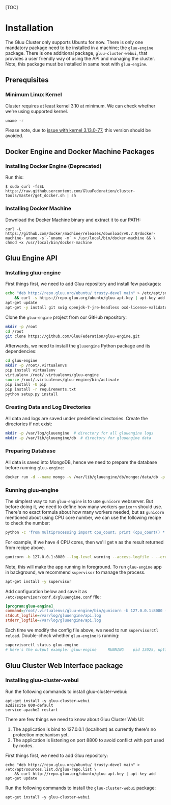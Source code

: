 [TOC]
# Installation
The Gluu Cluster only supports Ubuntu for now. There is only one mandatory package need to be installed in a machine; the `gluu-engine` package.
There is one additional package, `gluu-cluster-webui`, that provides a user friendly way of using the API and managing the cluster. Note, this package must be installed in same host with `gluu-engine`.

## Prerequisites

### Minimum Linux Kernel

Cluster requires at least kernel 3.10 at minimum. We can check whether we're using supported kernel.

    uname -r

Please note, due to [issue with kernel 3.13.0-77](../known-issues#unsupported-kernel), this version should be avoided.

## Docker Engine and Docker Machine Packages

### Installing Docker Engine (Deprecated)

Run this:

```
$ sudo curl -fsSL https://raw.githubusercontent.com/GluuFederation/cluster-tools/master/get_docker.sh | sh
```

### Installing Docker Machine

Download the Docker Machine binary and extract it to our PATH:

```
curl -L https://github.com/docker/machine/releases/download/v0.7.0/docker-machine-`uname -s`-`uname -m` > /usr/local/bin/docker-machine && \
chmod +x /usr/local/bin/docker-machine
```

## Gluu Engine API

### Installing gluu-engine

First things first, we need to add Gluu repository and install few packages:

```sh
echo "deb http://repo.gluu.org/ubuntu/ trusty-devel main" > /etc/apt/sources.list.d/gluu-repo.list \
    && curl -s https://repo.gluu.org/ubuntu/gluu-apt.key | apt-key add -
apt-get update
apt-get -y install git swig openjdk-7-jre-headless oxd-license-validator python-pip python-dev libssl-dev
```

Clone the `gluu-engine` project from our GitHub repository:

```sh
mkdir -p /root
cd /root
git clone https://github.com/GluuFederation/gluu-engine.git
```

Afterwards, we need to install the `gluuengine` Python package and its dependencies:

```sh
cd gluu-engine
mkdir -p /root/.virtualenvs
pip install virtualenv
virtualenv /root/.virtualenvs/gluu-engine
source /root/.virtualenvs/gluu-engine/bin/activate
pip install -U pip
pip install -r requirements.txt
python setup.py install
```

### Creating Data and Log Directories

All data and logs are saved under predefined directories. Create the directories if not exist:

```sh
mkdir -p /var/log/gluuengine  # directory for all gluuengine logs
mkdir -p /var/lib/gluuengine/db  # directory for gluuengine data
```

### Preparing Database

All data is saved into MongoDB, hence we need to prepare the database before running `gluu-engine`:

```sh
docker run -d --name mongo -v /var/lib/gluuengine/db/mongo:/data/db -p 27017:27017 mongo
```

### Running gluu-engine

The simplest way to run `gluu-engine` is to use `gunicorn` webserver.
But before doing it, we need to define how many workers `gunicorn` should use.
There's no exact formula about how many workers needed, but as `gunicorn` mentioned about
using CPU core number, we can use the following recipe to check the number:

```sh
python -c 'from multiprocessing import cpu_count; print (cpu_count() * 2) + 1
```

For example, if we have 4 CPU cores, then we'll get `9` as the result returned from recipe above.

```sh
gunicorn -b 127.0.0.1:8080 --log-level warning --access-logfile - --error-logfile - -w 9 -k gthread -e API_ENV=prod 'gluuengine.app:create_app()'
```

Note, this will make the app running in foreground. To run `gluu-engine` app in background, we recommend `supervisor` to manage the process.

```sh
apt-get install -y supervisor
```

Add configuration below and save it as `/etc/supervisor/conf.d/gluuengine.conf` file:

```ini
[program:gluu-engine]
command=/root/.virtualenvs/gluu-engine/bin/gunicorn -b 127.0.0.1:8080 --log-level warning --access-logfile - --error-logfile - -w 9 -k gthread -e API_ENV=prod 'gluuengine.app:create_app()'
stdout_logfile=/var/log/gluuengine/api.log
stderr_logfile=/var/log/gluuengine/api.log
```

Each time we modify the config file above, we need to run `supervisorctl reload`.
Double-check whether `gluu-engine` is running:

```sh
supervisorctl status gluu-engine
# here's the output example: gluu-engine     RUNNING    pid 13025, uptime 0:00:21
```

## Gluu Cluster Web Interface package

### Installing gluu-cluster-webui

Run the following commands to install gluu-cluster-webui:
```
apt-get install -y gluu-cluster-webui
a2dissite 000-default
service apache2 restart
```

There are few things we need to know about Gluu Cluster Web UI:

1. The application is bind to 127.0.0.1 (localhost) as currently there's no protection mechanism yet.
2. The application is listening on port 8800 to avoid conflict with port used by nodes.

First things first, we need to add Gluu repository:

```
echo "deb http://repo.gluu.org/ubuntu/ trusty-devel main" > /etc/apt/sources.list.d/gluu-repo.list \
    && curl http://repo.gluu.org/ubuntu/gluu-apt.key | apt-key add -
apt-get update
```

Run the following commands to install the `gluu-cluster-webui` package:

```
apt-get install -y gluu-cluster-webui
```
